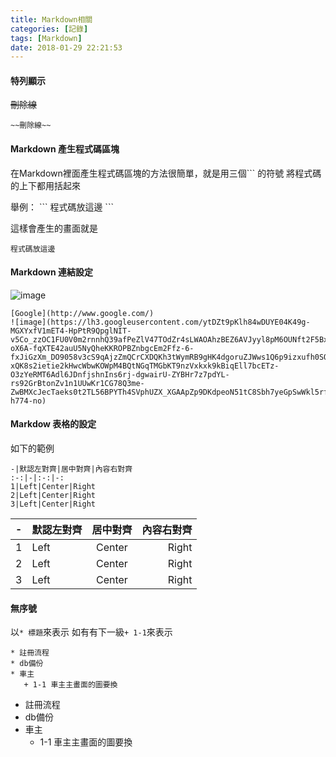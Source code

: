 ```yaml
---
title: Markdown相關
categories: [記錄]
tags: [Markdown]
date: 2018-01-29 22:21:53
---
```

#### 特列顯示
~~刪除線~~
```
~~刪除線~~
```
#### Markdown 產生程式碼區塊
在Markdown裡面產生程式碼區塊的方法很簡單，就是用三個\`\`\` 的符號
將程式碼的上下都用括起來

舉例：
 \`\`\`
程式碼放這邊
 \`\`\`

這樣會產生的畫面就是
```
程式碼放這邊
```
#### Markdown 連結設定 
![image](https://lh3.googleusercontent.com/ytDZt9pKlh84wDUYE04K49g-MGXYxfV1mET4-HpPtR9QpglNIT-v5Co_zzOC1FU0V0m2rnnhQ39afPeZlV47TOdZr4sLWAOAhzBEZ6AVJyyl8pM6OUNft2F5BxJuY2wtgCF1WAzcVd7WPIoT1FqgdDViYOKGYK9qn5nDdiRAc1bB3UIBPkBh_rDlbcrlROteZFRmegY81Gpx4uqR4cHYa0x9BVnA9M1vEYbxaH4IKvMAHdCQtKbls49RepPxbwqqXy4M_fOP6EMPCI-oX6A-fqXTE42auU5NyQheKKROPBZnbgcEm2Ffz-6-fxJiGzXm_DO9058v3cS9qAjzZmQCrCXDQKh3tWymRB9gHK4dgoruZJWws1Q6p9izxufh0SQ8KfL5TagK-xQK8s2ietie2kHwcWbwKOWpM4BQtNGqTMGbKT9nzVxkxk9kBiqEll7bcETz-O3zYeRMT6Adl6JDnfjshnIns6rj-dgwairU-ZYBHr7z7pdYL-rs92GrBtonZv1n1UUwKr1CG78Q3me-ZwBMXcJecTaeks0t2TL56BPYTh4SVphUZX_XGAApZp9DKdpeoN51tC8Sbh7yeGpSwWkl5rfbPBRH0lJntNs=w1032-h774-no)

```
[Google](http://www.google.com/)
![image](https://lh3.googleusercontent.com/ytDZt9pKlh84wDUYE04K49g-MGXYxfV1mET4-HpPtR9QpglNIT-v5Co_zzOC1FU0V0m2rnnhQ39afPeZlV47TOdZr4sLWAOAhzBEZ6AVJyyl8pM6OUNft2F5BxJuY2wtgCF1WAzcVd7WPIoT1FqgdDViYOKGYK9qn5nDdiRAc1bB3UIBPkBh_rDlbcrlROteZFRmegY81Gpx4uqR4cHYa0x9BVnA9M1vEYbxaH4IKvMAHdCQtKbls49RepPxbwqqXy4M_fOP6EMPCI-oX6A-fqXTE42auU5NyQheKKROPBZnbgcEm2Ffz-6-fxJiGzXm_DO9058v3cS9qAjzZmQCrCXDQKh3tWymRB9gHK4dgoruZJWws1Q6p9izxufh0SQ8KfL5TagK-xQK8s2ietie2kHwcWbwKOWpM4BQtNGqTMGbKT9nzVxkxk9kBiqEll7bcETz-O3zYeRMT6Adl6JDnfjshnIns6rj-dgwairU-ZYBHr7z7pdYL-rs92GrBtonZv1n1UUwKr1CG78Q3me-ZwBMXcJecTaeks0t2TL56BPYTh4SVphUZX_XGAApZp9DKdpeoN51tC8Sbh7yeGpSwWkl5rfbPBRH0lJntNs=w1032-h774-no) 
```
#### Markdow 表格的設定
如下的範例
```
-|默認左對齊|居中對齊|內容右對齊
:-:|-|:-:|-:
1|Left|Center|Right
2|Left|Center|Right
3|Left|Center|Right
```
-|默認左對齊|居中對齊|內容右對齊
:-:|-|:-:|-:
1|Left|Center|Right
2|Left|Center|Right
3|Left|Center|Right

#### 無序號
以`* 標題`來表示
如有有下一級`+ 1-1`來表示
```
* 註冊流程
* db備份
* 車主
   + 1-1 車主主畫面的圖要換
```
* 註冊流程
* db備份
* 車主
   + 1-1 車主主畫面的圖要換